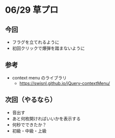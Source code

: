 # 06/29 草プロ

## 今回

- フラグを立てれるように
- 初回クリックで爆弾を踏まないように

## 参考

- context menu のライブラリ
  - <https://swisnl.github.io/jQuery-contextMenu/>

## 次回（やるなら）

- 音出す
- あと何枚開ければいいかを表示する
- 何秒でできたか？
- 初級・中級・上級
